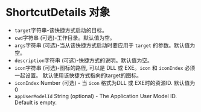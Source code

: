 # ShortcutDetails 对象

* ` target `字符串-该快捷方式启动的目标。
* ` cwd `字符串 (可选)-工作目录。默认值为空。
* ` args `字符串 (可选)-当从该快捷方式启动时要应用于 ` target ` 的参数。默认值为空。
* ` description `字符串 (可选)-快捷方式的说明。默认值为空。
* ` icon `字符串 (可选)-图标的路径, 可以是 DLL 或 EXE。` icon ` 和 ` iconIndex ` 必须一起设置。 默认使用该快捷方式指向的target的图标。
* `iconIndex` Number (可选) - 当 `icon` 格式为DLL 或 EXE时的资源ID. 默认值为0
* `appUserModelId` String (optional) - The Application User Model ID. Default is empty.